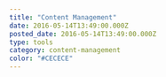 ```yaml
---
title: "Content Management"
date: 2016-05-14T13:49:00.000Z
posted_date: 2016-05-14T13:49:00.000Z
type: tools
category: content-management
color: "#CECECE"
---
```

